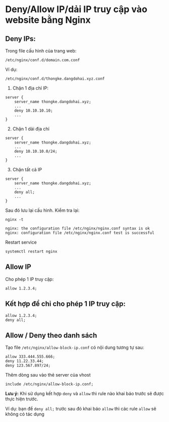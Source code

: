 # Deny/Allow IP/dải IP truy cập vào website bằng Nginx

## Deny IPs:
Trong file cấu hình của trang web:
```
/etc/nginx/conf.d/domain.com.conf
```

Ví dụ:
```
/etc/nginx/conf.d/thongke.dangdohai.xyz.conf
```

1. Chặn 1 địa chỉ IP:
```
server {
    server_name thongke.dangdohai.xyz;
    ...
    deny 10.10.10.10;
    ...
}
```

2. Chặn 1 dải địa chỉ
```
server {
    server_name thongke.dangdohai.xyz;
    ...
    deny 10.10.10.0/24;
    ...
}
```

3. Chặn tất cả IP
```
server {
    server_name thongke.dangdohai.xyz;
    ...
    deny all;
    ...
}
```

Sau đó lưu lại cấu hình. Kiểm tra lại:
```
nginx -t

nginx: the configuration file /etc/nginx/nginx.conf syntax is ok
nginx: configuration file /etc/nginx/nginx.conf test is successful
```

Restart service
```
systemctl restart nginx
```

## Allow IP
Cho phép 1 IP truy cập:
```
allow 1.2.3.4;
```

## Kết hợp để chỉ cho phép 1 IP truy cập:
```
allow 1.2.3.4;
deny all;
```

## Allow / Deny theo danh sách
Tạo file `/etc/nginx/allow-block-ip.conf` có nội dung tương tự sau:
```
allow 333.444.555.666;
deny 11.22.33.44;
deny 123.567.897/24;
```

Thêm dòng sau vào thẻ server của vhost
```
include /etc/nginx/allow-block-ip.conf;
```

**Lưu ý:** Khi sử dụng kết hợp `deny` và `allow` thì rule  nào khai báo trước sẽ được thực hiện trước.

Ví dụ: bạn để `deny all;` trước sau đó khai báo `allow` thì các rule `allow` sẽ không có tác dụng